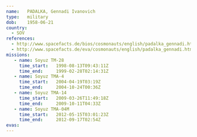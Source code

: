 ```yaml
---
name:	PADALKA, Gennadi Ivanovich 
type:	military
dob:	1958-06-21
country:
  - SOV
references:
  - http://www.spacefacts.de/bios/cosmonauts/english/padalka_gennadi.htm
  - http://www.spacefacts.de/eva/cosmonauts/english/padalka_gennadi.htm
missions:
   - name: Soyuz TM-28
     time_start:   1998-08-13T09:43:11Z
     time_end:     1999-02-28T02:14:31Z
   - name: Soyuz TMA-4
     time_start:   2004-04-19T03:19Z
     time_end:     2004-10-24T00:36Z
   - name: Soyuz TMA-14
     time_start:   2009-03-26T11:49:18Z
     time_end:     2009-10-11T04:33Z
   - name: Soyuz TMA-04M
     time_start:   2012-05-15T03:01:23Z
     time_end:     2012-09-17T02:54Z
evas:
---
```

